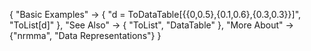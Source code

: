 {
  "Basic Examples" -> {
    "d = ToDataTable[{{0,0.5},{0.1,0.6},{0.3,0.3}}]",
    "ToList[d]"
    },
  "See Also" -> {
    "ToList", "DataTable"
   },
  "More About" -> {"nrmma", "Data Representations"}
}

